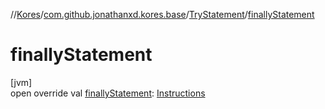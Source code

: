 //[Kores](../../../index.md)/[com.github.jonathanxd.kores.base](../index.md)/[TryStatement](index.md)/[finallyStatement](finally-statement.md)

# finallyStatement

[jvm]\
open override val [finallyStatement](finally-statement.md): [Instructions](../../com.github.jonathanxd.kores/-instructions/index.md)
